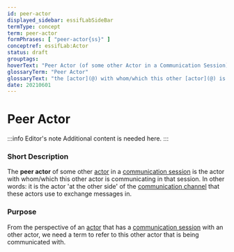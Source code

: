 ```yaml
---
id: peer-actor
displayed_sidebar: essifLabSideBar
termType: concept
term: peer-actor
formPhrases: [ "peer-actor{ss}" ]
conceptref: essifLab:Actor
status: draft
grouptags:
hoverText: "Peer Actor (of some other Actor in a Communication Session): the Actor with whom/which this other Actor is communicating in that Communication Session."
glossaryTerm: "Peer Actor"
glossaryText: "the [actor](@) with whom/which this other [actor](@) is communicating in that [communication session](@)."
date: 20210601
---
```


# Peer Actor

:::info Editor's note
Additional content is needed here.
:::

### Short Description

The **peer actor** of some other [actor](@) in a [communication session](@) is the actor with whom/which this other actor is communicating in that session. In other words: it is the actor 'at the other side' of the [communication channel](@) that these actors use to exchange messages in.

### Purpose

From the perspective of an [actor](@) that has a [communication session](@) with an other actor, we need a term to refer to this other actor that is being communicated with.
